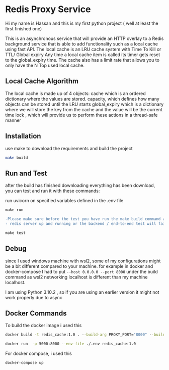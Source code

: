 # Redis Proxy Service

Hi my name is Hassan and this is my first python project ( well at least the first finished one)

This is an asynchronous service that will provide an HTTP overlay to a Redis background service that is able to add functionality such as a local cache using fast API. The local cache is an LRU cache system with Time To Kill or TTL/ Global expiry
Any time a local cache item is called its timer gets reset to the global_expiry time. The cache also has a limit rate that allows you to only have the N Top used local cache.

## Local Cache Algorithm

The local cache is made up of 4 objects:
cache which is an ordered dictionary where the values are stored.
capacity, which defines how many objects can be stored until the LRU starts
global_expiry which is a dictionary where we will store the key from the cache and the value will be the current time
lock , which will provide us to perform these actions in a thread-safe manner


## Installation

use make to download the requirements and build the project 

```bash
make build
```

## Run and Test

after the build has finished downloading everything has been download, you can test and run it with these commands:


run uvicorn on specified variables defined in the .env file
```cmd
make run
```

```diff
-Please make sure before the test you have run the make build command and download requirements , also you need to have a 
- redis server up and running or the backend / end-to-end test will fail
``` 


```cmd
make test
```

## Debug

since I used windows machine with wsl2, some of my configurations might be a bit different compared to your machine. for example in docker and docker-compose I had to put ``` --host 0.0.0.0 --port 8000 ``` 
under the build command as wsl2  networking localhost is different than my machine localhost.

I am using Python 3.10.2 , so if you are using an earlier version it might not work properly due to async

## Docker Commands

To build the docker image i used this

```cmd
docker build -t redis_cache:1.0 . --build-arg PROXY_PORT="8000" --build-arg PROXY_HOST="0.0.0.0"

docker run  -p 5000:8000 --env-file ./.env redis_cache:1.0
```

For docker compose, i used this

```cmd
docker-compose up

```
